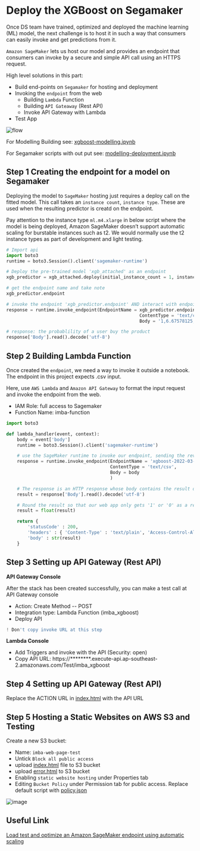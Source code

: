 # Deploy the XGBoost on Segamaker 
Once DS team have trained, optimized and deployed the machine learning (ML) model, the next challenge is to host it in such a way that consumers can easily invoke and get predictions from it. 

`Amazon SageMaker` lets us host our model and provides an endpoint that consumers can invoke by a secure and simple API call using an HTTPS request. 

High level solutions in this part:
* Build end-points on `Segamaker` for hosting and deployment
* Invoking the `endpoint` from the web
    * Building `Lambda` Function 
    * Building `API Gateaway` (Rest API)
    * Invoke API Gateway with Lambda
* Test App 

![flow](/Project_part6_v3/assets/model-deployment.jpg)

For Modelling Building see: [xgboost-modelling.ipynb](/Project_part6_v3/xgboost-modelling.ipynb)

For Segamaker scripts with out put see: [modelling-deployment.ipynb](/Project_part6_v3/modelling-deployment.ipynb)

## Step 1 Creating the endpoint for a model on Segamaker 
Deploying the model to `SageMaker` hosting just requires a deploy call on the fitted model. This call takes an `instance count`, `instance type`. These are used when the resulting predictor is creatd on the endpoint.

 Pay attention to the instance type `ml.m4.xlarge` in below script where the model is being deployed, Amazon SageMaker doesn’t support automatic scaling for burstable instances such as t2. We would normally use the t2 instance types as part of development and light testing.
```py
# Import api
import boto3
runtime = boto3.Session().client('sagemaker-runtime')

# Deploy the pre-trained model 'xgb_attached' as an endpoint
xgb_predictor = xgb_attached.deploy(initial_instance_count = 1, instance_type = 'ml.m4.xlarge')

# get the endpoint name and take note
xgb_predictor.endpoint

# invoke the endpoint 'xgb_predictor.endpoint' AND interact with endpoint
response = runtime.invoke_endpoint(EndpointName = xgb_predictor.endpoint, 
                                                  ContentType = 'text/csv',
                                                  Body = '1,6.67578125,3418,209,0.595703125,514,10.0,11,57,11,1599,0.1498791297340854,1.2884770346494763,0.22388993120700437,9.017543859649123,0.017543859649122806,46,0.02127659574468085') # test script: featureing fields in the model

# response: the probablility of a user buy the product
response['Body'].read().decode('utf-8')
```

## Step 2 Building Lambda Function 
Once created the `endpoint`, we need a way to invoke it outside a notebook. The endpoint in this project expects .csv input.

Here, use `AWS Lambda` and `Amazon API Gateway` to format the input request and invoke the endpoint from the web. 

* IAM Role: full access to Sagemaker
* Function Name: imba-function
```py
import boto3

def lambda_handler(event, context):
    body = event['body']
    runtime = boto3.Session().client('sagemaker-runtime')

    # use the SageMaker runtime to invoke our endpoint, sending the review we were given
    response = runtime.invoke_endpoint(EndpointName = 'xgboost-2022-03-27-05-04-39-419',
                                       ContentType = 'text/csv',
                                       Body = body
                                       )

    # The response is an HTTP response whose body contains the result of our inference
    result = response['Body'].read().decode('utf-8')

    # Round the result so that our web app only gets '1' or '0' as a response.
    result = float(result)

    return {
        'statusCode' : 200,
        'headers' : { 'Content-Type' : 'text/plain', 'Access-Control-Allow-Origin' : '*' },
        'body' : str(result)
    }
```

## Step 3 Setting up API Gateway (Rest API)
**API Gateway Console**

After the stack has been created successfully, you can make a test call at API Gateway console
* Action: Create Method -- POST 
* Integration type: Lambda Function (imba_xgboost)
* Deploy API

```powershell
! Don't copy invoke URL at this step
```

**Lambda Console**
* Add Triggers and invoke with the API (Security: open)
* Copy API URL: https://********.execute-api.ap-southeast-2.amazonaws.com/Test/imba_xgboost

## Step 4 Setting up API Gateway (Rest API)
Replace the ACTION URL in [index.html](/Project_part6_v3/index.html) with the API URL

## Step 5 Hosting a Static Websites on AWS S3 and Testing
Create a new S3 bucket: 
* Name: `imba-web-page-test`
* Untick `Block all public access`
* upload [index.html](/Project_part6_v3/index.html) file to S3 bucket 
* upload [error.html](/Project_part6_v3/error.html) to S3 bucket
* Enabling `static website hosting` under Properties tab
* Editing `Bucket Policy` under Permission tab for public access. Replace default script with [policy.json](/Project_part6_v3/policy.json)

![image](/Project_part6_v3/assets/static-page.png)

## Useful Link 
[Load test and optimize an Amazon SageMaker endpoint using automatic scaling
](https://aws.amazon.com/blogs/machine-learning/load-test-and-optimize-an-amazon-sagemaker-endpoint-using-automatic-scaling/)